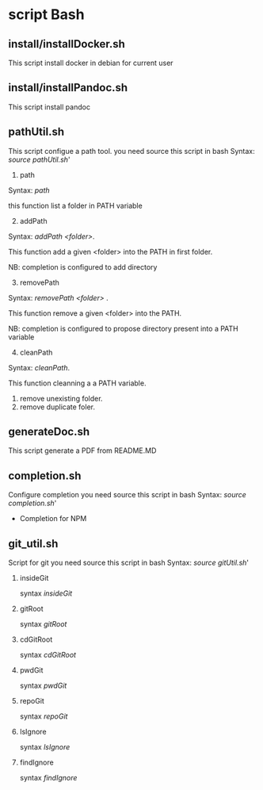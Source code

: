 
# script Bash

## install/installDocker.sh

This script install docker in debian for current user

## install/installPandoc.sh

This script install pandoc 

## pathUtil.sh
This script configue a path tool.
you need source this script in bash
Syntax: *source pathUtil.sh*'

1. path

Syntax: *path*

this function list a folder in PATH variable

2. addPath

Syntax: *addPath \<folder\>*.

This function add a given \<folder\> into the PATH in first folder.
 
NB: completion is configured to add directory
 
3. removePath

Syntax: *removePath \<folder\>* .

This function remove a given \<folder\> into the PATH.

NB: completion is configured to propose directory present into a PATH variable

4. cleanPath

Syntax: *cleanPath*.

This function cleanning a a PATH variable.

   1. remove unexisting folder.
   2. remove duplicate foler.

## generateDoc.sh

This script generate a PDF from README.MD

## completion.sh

Configure completion
you need source this script in bash
Syntax: *source completion.sh*'


- Completion for NPM


## git_util.sh

Script for git
you need source this script in bash
Syntax: *source gitUtil.sh*'


1. insideGit

	syntax *insideGit*

2. gitRoot

	syntax *gitRoot*

3. cdGitRoot

	syntax *cdGitRoot*

4. pwdGit

	syntax *pwdGit*

5. repoGit

	syntax *repoGit*

6. lsIgnore

	syntax *lsIgnore*

7. findIgnore

	syntax *findIgnore*




